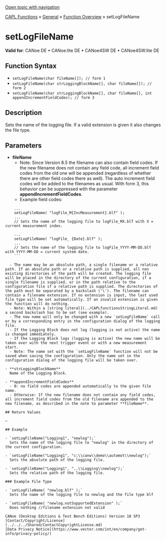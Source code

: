 [Open topic with navigation](../../../../../CANoeDEFamily.htm#Topics/CAPLFunctions/Other/Functions/CAPLfunctionSetLogFileName.md)

[CAPL Functions](../../CAPLfunctions.md) » [General](../CAPLGeneralStartPage.md) » [Function Overview](../CAPLfunctionsGeneralOverview.md) » setLogFileName

# setLogFileName

**Valid for**: CANoe DE • CANoe:lite DE • CANoe4SW DE • CANoe4SW:lite DE

## Function Syntax

- `setLogFileName(char fileName[]); // form 1`
- `setLogFileName(char strLoggingBlockName[], char fileName[]); // form 2`
- `setLogFileName(char strLoggingBlockName[], char fileName[], int appendIncrementFieldCodes); // form 3`

## Description

Sets the name of the logging file. If a valid extension is given it also changes the file type.

## Parameters

- **fileName**  
  - Note: Since Version 8.5 the filename can also contain field codes. If the new filename does not contain any field code, all increment field codes from the old one will be appended (regardless of whether there are other field codes there as well). The auto increment field codes will be added to the filenames as usual. With form 3, this behavior can be suppressed with the parameter **appendIncrementFieldCodes**.
  - Example field codes:
  
```
    ...
    setLogFileName( "logFile_M{IncMeasurement}.blf" );
    ...
    // Sets the name of the logging file to logFile_MX.blf with X = current measurement index.

    ...
    setLogFileName( "logFile_ {Date}.blf" );
    ...
    // Sets the name of the logging file to logFile_YYYY-MM-DD.blf with YYYY-MM-DD = current system date.
    ```

  - The name may be an absolute path, a single filename or a relative path. If an absolute path or a relative path is supplied, all non existing directories of the path will be created. The logging file will be placed in the directory of the current configuration, if a single filename is supplied, or in the path relative to the configuration file if a relative path is supplied. The directories of the path must be separated by a backslash ('\'). The filename can contain a filename extension. If no extension is input, the last used file type will be set automatically. If an invalid extension is given the function will do nothing.
  - Note: Within a [string literal](../CAPLfunctionsStringLiteral.md) a second backslash has to be set (see example).
  - The new name will only be changed with a new `setLogFileName` call or by a corresponding entry in the configuration dialog of the logging file.
  - If the Logging Block does not log (logging is not active) the name is changed immediately.
  - If the Logging Block logs (logging is active) the new name will be taken over with the next trigger event or with a new measurement start.
  - Note: The name set with the `setLogFileName` function will not be saved when saving the configuration. Only the name set in the configuration dialog of the logging file will be taken over.

- **strLoggingBlockName**  
  Name of the Logging Block.

- **appendIncrementFieldCodes**  
  - 0: no field codes are appended automatically to the given file name.
  - Otherwise: If the new filename does not contain any field codes, all increment field codes from the old filename are appended to the new filename, as described in the note to parameter **fileName**.

## Return Values

—

## Example

- `setLogFileName("Logging1", "newlog");`  
  Sets the name of the logging file to "newlog" in the directory of the current configuration.

- `setLogFileName("Logging1", "c:\\canw\\demo\\automot\\newlog");`  
  Sets the absolute path of the logging file.

- `setLogFileName("Logging1", "..\\Logging\\newlog");`  
  Sets the relative path of the logging file.

### Example File Type

- `setLogFileName( "newlog.blf" );`  
  Sets the name of the logging file to newlog and the file type blf

- `setLogFileName( "newlog.notSupportedExtension" );`  
  Does nothing //filename extension not valid

CANoe (Desktop Editions & Test Bench Editions) Version 18 SP3  
[Contact/Copyright/License](../../../Shared/ContactCopyrightLicense.md)  
[Data Privacy Notice](https://www.vector.com/int/en/company/get-info/privacy-policy/)
